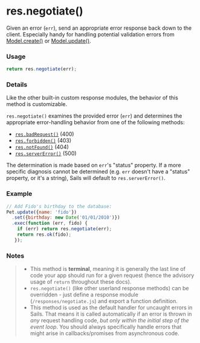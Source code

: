 # res.negotiate()

Given an error (`err`), send an appropriate error response back down to the client.  Especially handy for handling potential validation errors from [Model.create()](http://sailsjs.org/documentation/reference/waterline/models/create.html) or [Model.update()](http://sailsjs.org/documentation/reference/waterline/models/update.html).

### Usage

```js
return res.negotiate(err);
```

### Details

Like the other built-in custom response modules, the behavior of this method is customizable.

`res.negotiate()` examines the provided error (`err`) and determines the appropriate error-handling behavior from one of the following methods:

+ [`res.badRequest()`](http://sailsjs.org/documentation/anatomy/myApp/api/responses/badRequest.js.html)   (400)
+ [`res.forbidden()`](http://sailsjs.org/documentation/anatomy/myApp/api/responses/forbidden.js.html)    (403)
+ [`res.notFound()`](http://sailsjs.org/documentation/anatomy/myApp/api/responses/notFound.js.html)     (404)
+ [`res.serverError()`](http://sailsjs.org/documentation/anatomy/myApp/api/responses/serverError.js.html)  (500)

The determination is made based on `err`'s "status" property.  If a more specific diagnosis cannot be determined (e.g. `err` doesn't have a "status" property, or it's a string), Sails will default to `res.serverError()`.



### Example


```javascript
// Add Fido's birthday to the database:
Pet.update({name: 'fido'})
  .set({birthday: new Date('01/01/2010')})
  .exec(function (err, fido) {
    if (err) return res.negotiate(err);
    return res.ok(fido);
   });
```


### Notes
> + This method is **terminal**, meaning it is generally the last line of code your app should run for a given request (hence the advisory usage of `return` throughout these docs).
>+ `res.negotiate()` (like other userland response methods) can be overridden - just define a response module (`/responses/negotiate.js`) and export a function definition.
>+ This method is used as the default handler for uncaught errors in Sails.  That means it is called automatically if an error is thrown in _any_ request handling code, _but only within the initial step of the event loop_.  You should always specifically handle errors that might arise in callbacks/promises from asynchronous code.







<docmeta name="uniqueID" value="resnegotiate730536">
<docmeta name="displayName" value="res.negotiate()">
